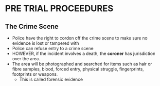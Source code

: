# PRE TRIAL PROCEEDURES

## The Crime Scene

 * Police have the right to cordon off the crime scene to make sure no evidence is lost or tampered with
 * Police can refuse entry to a crime scene
 * HOWEVER, if the incident involves a death, the **coroner** has jurisdiction over the area.
 * The area will be photographed and searched for items such as hair or fibre samples, blood, forced entry, physical struggle, fingerprints, footprints or weapons.
 	* This is called forensic evidence